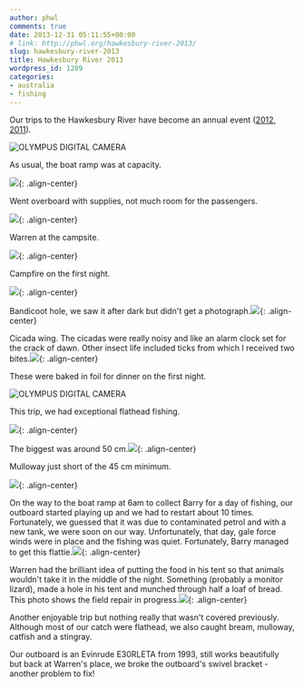 ```yaml
---
author: phwl
comments: true
date: 2013-12-31 05:11:55+00:00
# link: http://phwl.org/hawkesbury-river-2013/
slug: hawkesbury-river-2013
title: Hawkesbury River 2013
wordpress_id: 1289
categories:
- australia
- fishing
---
```


Our trips to the Hawkesbury River have become an annual event ([2012](http://www.phwl.org/hawkesbury-river-2012-2/), [2011](http://www.phwl.org/hawkesbury-river-2011/)).

![OLYMPUS DIGITAL CAMERA](/assets/images/2013/12/PC2844061.jpg)

<!-- more -->

As usual, the boat ramp was at capacity.

![](/assets/images/2013/12/PC2743471.jpg){: .align-center}

Went overboard with supplies, not much room for the passengers.

![](/assets/images/2013/12/PC2743491.jpg){: .align-center}

Warren at the campsite.

![](/assets/images/2013/12/PC2843921.jpg){: .align-center}

Campfire on the first night.

![](/assets/images/2013/12/PC2743671.jpg){: .align-center}

Bandicoot hole, we saw it after dark but didn't get a photograph.![](/assets/images/2013/12/PC2843781.jpg){: .align-center}

Cicada wing. The cicadas were really noisy and like an alarm clock set for the crack of dawn. Other insect life included ticks from which I received two bites.![](/assets/images/2013/12/PC2843941.jpg){: .align-center}

These were baked in foil for dinner on the first night.

![OLYMPUS DIGITAL CAMERA](/assets/images/2013/12/PC2743541.jpg)

This trip, we had exceptional flathead fishing.

![](/assets/images/2013/12/PC2844121.jpg){: .align-center}

The biggest was around 50 cm.![](/assets/images/2013/12/PC2844131.jpg){: .align-center}

Mulloway just short of the 45 cm minimum.

![](/assets/images/2013/12/PC2844081.jpg){: .align-center}

On the way to the boat ramp at 6am to collect Barry for a day of fishing, our outboard started playing up and we had to restart about 10 times. Fortunately, we guessed that it was due to contaminated petrol and with a new tank, we were soon on our way. Unfortunately, that day, gale force winds were in place and the fishing was quiet. Fortunately, Barry managed to get this flattie.![](/assets/images/2013/12/PC294417.jpg){: .align-center}

Warren had the brilliant idea of putting the food in his tent so that animals wouldn't take it in the middle of the night. Something (probably a monitor lizard), made a hole in his tent and munched through half a loaf of bread. This photo shows the field repair in progress.![](/assets/images/2013/12/PC294423.jpg){: .align-center}

Another enjoyable trip but nothing really that wasn't covered previously. Although most of our catch were flathead, we also caught bream, mulloway, catfish and a stingray.

Our outboard is an Evinrude E30RLETA from 1993, still works beautifully but back at Warren's place, we broke the outboard's swivel bracket - another problem to fix!
